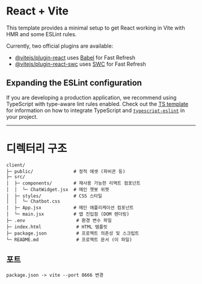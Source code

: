 # React + Vite

This template provides a minimal setup to get React working in Vite with HMR and some ESLint rules.

Currently, two official plugins are available:

- [@vitejs/plugin-react](https://github.com/vitejs/vite-plugin-react/blob/main/packages/plugin-react) uses [Babel](https://babeljs.io/) for Fast Refresh
- [@vitejs/plugin-react-swc](https://github.com/vitejs/vite-plugin-react/blob/main/packages/plugin-react-swc) uses [SWC](https://swc.rs/) for Fast Refresh

## Expanding the ESLint configuration

If you are developing a production application, we recommend using TypeScript with type-aware lint rules enabled. Check out the [TS template](https://github.com/vitejs/vite/tree/main/packages/create-vite/template-react-ts) for information on how to integrate TypeScript and [`typescript-eslint`](https://typescript-eslint.io) in your project.

---



# 디렉터리 구조
```
client/
├─ public/               # 정적 에셋 (파비콘 등)
├─ src/
│  ├─ components/        # 재사용 가능한 리액트 컴포넌트
│  │  └─ ChatWidget.jsx  # 메인 챗봇 위젯
│  ├─ styles/            # CSS 스타일
│  │  └─ Chatbot.css
│  ├─ App.jsx            # 메인 애플리케이션 컴포넌트
│  └─ main.jsx           # 앱 진입점 (DOM 렌더링)
├─ .env                   # 환경 변수 파일
├─ index.html             # HTML 템플릿
├─ package.json           # 프로젝트 의존성 및 스크립트
└─ README.md              # 프로젝트 문서 (이 파일)
```

## 포트 
```
package.json -> vite --port 8666 변경
```

